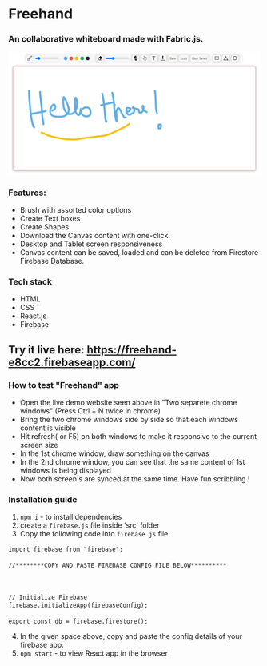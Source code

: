 # Freehand
### An collaborative whiteboard made with Fabric.js.   
![](screenshot/screenshot.png)

### Features: 
- Brush with assorted color options
- Create Text boxes 
- Create Shapes 
- Download the Canvas content with one-click
- Desktop and Tablet screen responsiveness
- Canvas content can be saved, loaded and can be deleted from Firestore Firebase Database.

### Tech stack
* HTML 
* CSS 
* React.js
* Firebase


## Try it live here: https://freehand-e8cc2.firebaseapp.com/


### How to test "Freehand" app

- Open the live demo website seen above in "Two separete chrome windows" (Press Ctrl + N twice in chrome)
- Bring the two chrome windows side by side so that each windows content is visible
- Hit refresh( or F5) on both windows to make it responsive to the current screen size
- In the 1st chrome window, draw something on the canvas
- In the 2nd chrome window, you can see that the same content of 1st windows is being displayed 
- Now both screen's are synced at the same time. Have fun scribbling !



### Installation guide

1. `npm i` - to install dependencies
2. create a `firebase.js` file inside 'src' folder
3. Copy the following code into `firebase.js` file  
```
import firebase from "firebase";

//********COPY AND PASTE FIREBASE CONFIG FILE BELOW**********



// Initialize Firebase
firebase.initializeApp(firebaseConfig);

export const db = firebase.firestore();

```
4. In the given space above, copy and paste the config details of your firebase app.
5. `npm start` - to view React app in the browser